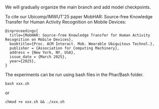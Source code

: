 
We will gradually organize the main branch and add model checkpoints.

To cite our Ubicomp/IMWUT'25 paper MobHAR: Source-free Knowledge Transfer for Human Activity Recognition on Mobile Devices:

```
@inproceedings{
  title={MobHAR: Source-free Knowledge Transfer for Human Activity Recognition on Mobile Devices},
  booktitle={Proc. ACM Interact. Mob. Wearable Ubiquitous Technol.},
  publisher = {Association for Computing Machinery},
  address = {New York, NY, USA},
  issue_date = {March 2025},
  year={2025},
}
```


The experiments can be run using bash files in the Phar/Bash folder.
```
bash xxx.sh
```
or
```
chmod +x xxx.sh && ./xxx.sh
```
